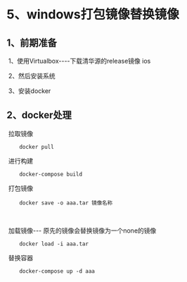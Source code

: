 # 5、windows打包镜像替换镜像



## 	1、前期准备			

​		1、使用Virtualbox----下载清华源的release镜像 ios



​		2、然后安装系统



​		3、安装docker





## 	2、docker处理

​		拉取镜像

```
	docker pull 
```



​		进行构建

```
	docker-compose build
```



​		打包镜像

```
	docker save -o aaa.tar 镜像名称
```

​		

​		加载镜像--- 原先的镜像会替换镜像为一个none的镜像

```
	docker load -i aaa.tar
```



​		替换容器

```
	docker-compose up -d aaa
```

